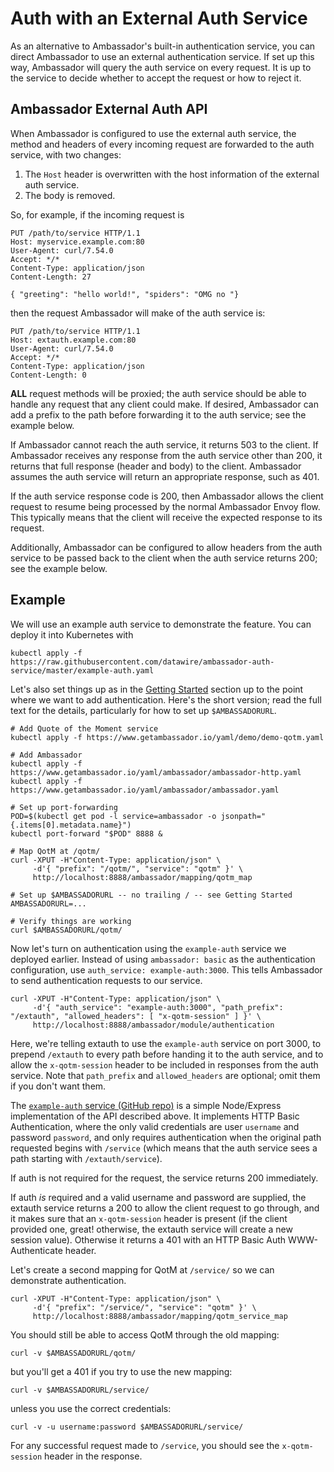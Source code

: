 # Auth with an External Auth Service

As an alternative to Ambassador's built-in authentication service, you can direct Ambassador to use an external authentication service. If set up this way, Ambassador will query the auth service on every request. It is up to the service to decide whether to accept the request or how to reject it.

## Ambassador External Auth API

When Ambassador is configured to use the external auth service, the method and headers of every incoming request are forwarded to the auth service, with two changes:

1. The `Host` header is overwritten with the host information of the external auth service.
2. The body is removed.

So, for example, if the incoming request is 

```
PUT /path/to/service HTTP/1.1
Host: myservice.example.com:80
User-Agent: curl/7.54.0
Accept: */*
Content-Type: application/json
Content-Length: 27

{ "greeting": "hello world!", "spiders": "OMG no "}
```

then the request Ambassador will make of the auth service is:

```
PUT /path/to/service HTTP/1.1
Host: extauth.example.com:80
User-Agent: curl/7.54.0
Accept: */*
Content-Type: application/json
Content-Length: 0
```

**ALL** request methods will be proxied; the auth service should be able to handle any request that any client could make. If desired, Ambassador can add a prefix to the path before forwarding it to the auth service; see the example below.

If Ambassador cannot reach the auth service, it returns 503 to the client. If Ambassador receives any response from the auth service other than 200, it returns that full response (header and body) to the client. Ambassador assumes the auth service will return an appropriate response, such as 401.

If the auth service response code is 200, then Ambassador allows the client request to resume being processed by the normal Ambassador Envoy flow. This typically means that the client will receive the expected response to its request.

Additionally, Ambassador can be configured to allow headers from the auth service to be passed back to the client when the auth service returns 200; see the example below.

## Example

We will use an example auth service to demonstrate the feature. You can deploy it into Kubernetes with

```shell
kubectl apply -f https://raw.githubusercontent.com/datawire/ambassador-auth-service/master/example-auth.yaml
```

Let's also set things up as in the [Getting Started](../user-guide/getting-started.md) section up to the point where we want to add authentication. Here's the short version; read the full text for the details, particularly for how to set up `$AMBASSADORURL`.

```shell
# Add Quote of the Moment service
kubectl apply -f https://www.getambassador.io/yaml/demo/demo-qotm.yaml

# Add Ambassador
kubectl apply -f https://www.getambassador.io/yaml/ambassador/ambassador-http.yaml
kubectl apply -f https://www.getambassador.io/yaml/ambassador/ambassador.yaml

# Set up port-forwarding
POD=$(kubectl get pod -l service=ambassador -o jsonpath="{.items[0].metadata.name}")
kubectl port-forward "$POD" 8888 &

# Map QotM at /qotm/
curl -XPUT -H"Content-Type: application/json" \
     -d'{ "prefix": "/qotm/", "service": "qotm" }' \
     http://localhost:8888/ambassador/mapping/qotm_map

# Set up $AMBASSADORURL -- no trailing / -- see Getting Started
AMBASSADORURL=...

# Verify things are working
curl $AMBASSADORURL/qotm/
```

Now let's turn on authentication using the `example-auth` service we deployed earlier. Instead of using `ambassador: basic` as the authentication configuration, use `auth_service: example-auth:3000`. This tells Ambassador to send authentication requests to our service.

```shell
curl -XPUT -H"Content-Type: application/json" \
     -d'{ "auth_service": "example-auth:3000", "path_prefix": "/extauth", "allowed_headers": [ "x-qotm-session" ] }' \
     http://localhost:8888/ambassador/module/authentication
```

Here, we're telling extauth to use the `example-auth` service on port 3000, to prepend `/extauth` to every path before handing it to the auth service, and to allow the `x-qotm-session` header to be included in responses from the auth service. Note that `path_prefix` and `allowed_headers` are optional; omit them if you don't want them.

The [`example-auth` service (GitHub repo)](https://github.com/datawire/ambassador-auth-service) is a simple Node/Express implementation of the API described above. It implements HTTP Basic Authentication, where the only valid credentials are user `username` and password `password`, and only requires authentication when the original path requested begins with `/service` (which means that the auth service sees a path starting with `/extauth/service`).

If auth is not required for the request, the service returns 200 immediately.

If auth _is_ required and a valid username and password are supplied, the extauth service returns a 200 to allow the client request to go through, and it makes sure that an `x-qotm-session` header is present (if the client provided one, great! otherwise, the extauth service will create a new session value). Otherwise it returns a 401 with an HTTP Basic Auth WWW-Authenticate header.

Let's create a second mapping for QotM at `/service/` so we can demonstrate authentication.

```shell
curl -XPUT -H"Content-Type: application/json" \
     -d'{ "prefix": "/service/", "service": "qotm" }' \
     http://localhost:8888/ambassador/mapping/qotm_service_map
```

You should still be able to access QotM through the old mapping:

```shell
curl -v $AMBASSADORURL/qotm/
```

but you'll get a 401 if you try to use the new mapping:

```shell
curl -v $AMBASSADORURL/service/
```

unless you use the correct credentials:

```shell
curl -v -u username:password $AMBASSADORURL/service/
```

For any successful request made to `/service`, you should see the `x-qotm-session` header in the response.
